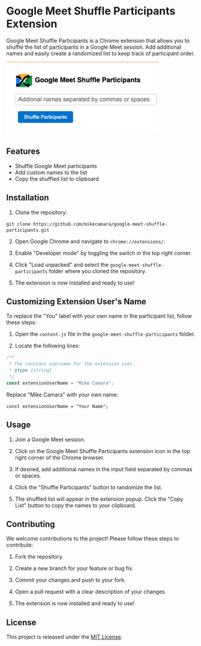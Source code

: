 # Google Meet Shuffle Participants Extension

Google Meet Shuffle Participants is a Chrome extension that allows you to shuffle the list of participants in a Google Meet session. Add additional names and easily create a randomized list to keep track of participant order.

![Extension Demo](./demo-image.png)

## Features

- Shuffle Google Meet participants
- Add custom names to the list
- Copy the shuffled list to clipboard

## Installation

1. Clone the repository:

```
git clone https://github.com/mikecamara/google-meet-shuffle-participants.git
```

2. Open Google Chrome and navigate to `chrome://extensions/`.

3. Enable "Developer mode" by toggling the switch in the top right corner.

4. Click "Load unpacked" and select the `google-meet-shuffle-participants` folder where you cloned the repository.

5. The extension is now installed and ready to use!


## Customizing Extension User's Name

To replace the "You" label with your own name in the participant list, follow these steps:

1. Open the `content.js` file in the `google-meet-shuffle-participants` folder.

2. Locate the following lines:

```javascript
/**
 * The constant username for the extension user.
 * @type {string}
 */
const extensionUserName = "Mike Camara";
```

Replace "Mike Camara" with your own name:

```
const extensionUserName = "Your Name";
```

## Usage

1. Join a Google Meet session.

2. Click on the Google Meet Shuffle Participants extension icon in the top right corner of the Chrome browser.

3. If desired, add additional names in the input field separated by commas or spaces.

4. Click the "Shuffle Participants" button to randomize the list.

5. The shuffled list will appear in the extension popup. Click the "Copy List" button to copy the names to your clipboard.

## Contributing

We welcome contributions to the project! Please follow these steps to contribute:

1. Fork the repository.

2. Create a new branch for your feature or bug fix.

3. Commit your changes and push to your fork.

4. Open a pull request with a clear description of your changes.

5. The extension is now installed and ready to use!


## License

This project is released under the [MIT License](./LICENSE).
